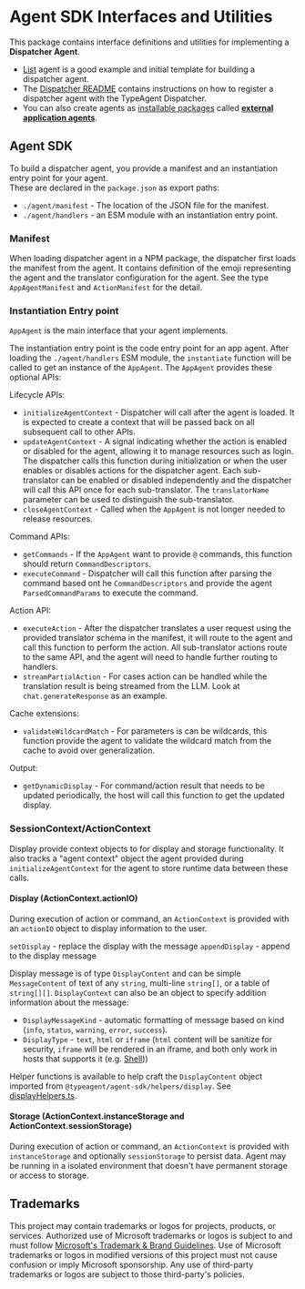 # Agent SDK Interfaces and Utilities

This package contains interface definitions and utilities for implementing a **Dispatcher Agent**.

- [List](../agents/list/) agent is a good example and initial template for building a dispatcher agent.
- The [Dispatcher README](../dispatcher/README.md) contains instructions on how to register a dispatcher agent with the TypeAgent Dispatcher.
- You can also create agents as [installable packages](./ExternalAgents_README.md) called [**external application agents**](./ExternalAgents_README.md).

## Agent SDK

To build a dispatcher agent, you provide a manifest and an instantiation entry point for your agent.  
These are declared in the `package.json` as export paths:

- `./agent/manifest` - The location of the JSON file for the manifest.
- `./agent/handlers` - an ESM module with an instantiation entry point.

### Manifest

When loading dispatcher agent in a NPM package, the dispatcher first loads the manifest from the agent. It contains definition of the emoji representing the agent and the translator configuration for the agent. See the type `AppAgentManifest` and `ActionManifest` for the detail.

### Instantiation Entry point

`AppAgent` is the main interface that your agent implements.

The instantiation entry point is the code entry point for an app agent. After loading the `./agent/handlers` ESM module, the `instantiate` function will be called to get an instance of the `AppAgent`. The `AppAgent` provides these optional APIs:

Lifecycle APIs:

- `initializeAgentContext` - Dispatcher will call after the agent is loaded. It is expected to create a context that will be passed back on all subsequent call to other APIs.
- `updateAgentContext` - A signal indicating whether the action is enabled or disabled for the agent, allowing it to manage resources such as login. The dispatcher calls this function during initialization or when the user enables or disables actions for the dispatcher agent. Each sub-translator can be enabled or disabled independently and the dispatcher will call this API once for each sub-translator. The `translatorName` parameter can be used to distinguish the sub-translator.
- `closeAgentContext` - Called when the `AppAgent` is not longer needed to release resources.

Command APIs:

- `getCommands` - If the `AppAgent` want to provide `@` commands, this function should return `CommandDescriptors`.
- `executeCommand` - Dispatcher will call this function after parsing the command based ont he `CommandDescriptors` and provide the agent `ParsedCommandParams` to execute the command.

Action API:

- `executeAction` - After the dispatcher translates a user request using the provided translator schema in the manifest, it will route to the agent and call this function to perform the action. All sub-translator actions route to the same API, and the agent will need to handle further routing to handlers.
- `streamPartialAction` - For cases action can be handled while the translation result is being streamed from the LLM. Look at `chat.generateResponse` as an example.

Cache extensions:

- `validateWildcardMatch` - For parameters is can be wildcards, this function provide the agent to validate the wildcard match from the cache to avoid over generalization.

Output:

- `getDynamicDisplay` - For command/action result that needs to be updated periodically, the host will call this function to get the updated display.

### SessionContext/ActionContext

Display provide context objects to for display and storage functionality. It also tracks a "agent context" object the agent provided during `initializeAgentContext` for the agent to store runtime data between these calls.

#### Display (ActionContext.actionIO)

During execution of action or command, an `ActionContext` is provided with an `actionIO` object to display information to the user.

`setDisplay` - replace the display with the message
`appendDisplay` - append to the display message

Display message is of type `DisplayContent` and can be simple `MessageContent` of text of any `string`, multi-line `string[]`, or a table of `string[][]`. `DisplayContext` can also be an object to specify addition information about the message:

- `DisplayMessageKind` - automatic formatting of message based on kind (`info`, `status`, `warning`, `error`, `success`).
- `DisplayType` - `text`, `html` or `iframe` (`html` content will be sanitize for security, `iframe` will be rendered in an iframe, and both only work in hosts that supports it (e.g. [Shell](../shell/)))

Helper functions is available to help craft the `DisplayContent` object imported from `@typeagent/agent-sdk/helpers/display`. See [displayHelpers.ts](./src/helpers/displayHelpers.ts).

#### Storage (ActionContext.instanceStorage and ActionContext.sessionStorage)

During execution of action or command, an `ActionContext` is provided with `instanceStorage` and optionally `sessionStorage` to persist data. Agent may be running in a isolated environment that doesn't have permanent storage or access to storage.

## Trademarks

This project may contain trademarks or logos for projects, products, or services. Authorized use of Microsoft
trademarks or logos is subject to and must follow
[Microsoft's Trademark & Brand Guidelines](https://www.microsoft.com/en-us/legal/intellectualproperty/trademarks/usage/general).
Use of Microsoft trademarks or logos in modified versions of this project must not cause confusion or imply Microsoft sponsorship.
Any use of third-party trademarks or logos are subject to those third-party's policies.
